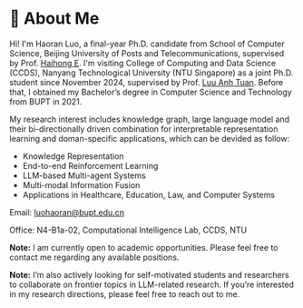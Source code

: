 # 🚩 About Me
Hi! I'm Haoran Luo, a final-year Ph.D. candidate from School of Computer Science, Beijing University of Posts and Telecommunications, supervised by Prof. [Haihong E](https://teacher.bupt.edu.cn/ehaihong/zh_CN/index.htm). I'm visiting College of Computing and Data Science (CCDS), Nanyang Technological University (NTU Singapore) as a joint Ph.D. student since November 2024, supervised by Prof. [Luu Anh Tuan](https://tuanluu.github.io/). Before that, I obtained my Bachelor’s degree in Computer Science and Technology from BUPT in 2021.

My research interest includes knowledge graph, large language model and their bi-directionally driven combination for interpretable representation learning and doman-specific applications, which can be devided as follow:
- Knowledge Representation
- End-to-end Reinforcement Learning
- LLM-based Multi-agent Systems
- Multi-modal Information Fusion
- Applications in Healthcare, Education, Law, and Computer Systems

Email: [luohaoran@bupt.edu.cn](mailto:luohaoran@bupt.edu.cn)

Office: N4-B1a-02, Computational Intelligence Lab, CCDS, NTU

**Note:** I am currently open to academic opportunities. Please feel free to contact me regarding any available positions.

**Note:** I’m also actively looking for self-motivated students and researchers to collaborate on frontier topics in LLM-related research. If you’re interested in my research directions, please feel free to reach out to me.
